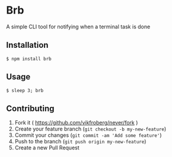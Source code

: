 # Brb

A simple CLI tool for notifying when a terminal task is done

## Installation

    $ npm install brb

## Usage
	
	$ sleep 3; brb

## Contributing

1. Fork it ( https://github.com/vikfroberg/never/fork )
2. Create your feature branch (`git checkout -b my-new-feature`)
3. Commit your changes (`git commit -am 'Add some feature'`)
4. Push to the branch (`git push origin my-new-feature`)
5. Create a new Pull Request
